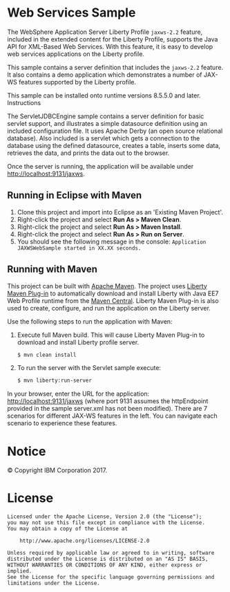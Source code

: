 Web Services Sample
==============

The WebSphere Application Server Liberty Profile `jaxws-2.2` feature, included in the extended content for the Liberty Profile, supports the Java API for XML-Based Web Services. With this feature, it is easy to develop web services applications on the Liberty profile.

This sample contains a server definition that includes the `jaxws-2.2` feature. It also contains a demo application which demonstrates a number of JAX-WS features supported by the Liberty profile.

This sample can be installed onto runtime versions 8.5.5.0 and later.
Instructions

The ServletJDBCEngine sample contains a server definition for basic servlet support, and illustrates a simple datasource definition using an included configuration file. It uses Apache Derby (an open source relational database). Also included is a servlet which gets a connection to the database using the defined datasource, creates a table, inserts some data, retrieves the data, and prints the data out to the browser.

Once the server is running, the application will be available under [http://localhost:9131/jaxws](http://localhost:9131/jaxws).

## Running in Eclipse with Maven

1. Clone this project and import into Eclipse as an 'Existing Maven Project'.
2. Right-click the project and select **Run As > Maven Clean**.
3. Right-click the project and select **Run As > Maven Install**.
4. Right-click the project and select **Run As > Run on Server**.
5. You should see the following message in the console: `Application JAXWSWebSample started in XX.XX seconds.`

## Running with Maven

This project can be built with [Apache Maven](http://maven.apache.org/). The project uses [Liberty Maven Plug-in][] to automatically download and install Liberty with Java EE7 Web Profile runtime from the [Maven Central](https://developer.ibm.com/wasdev/downloads/). Liberty Maven Plug-in is also used to create, configure, and run the application on the Liberty server. 

Use the following steps to run the application with Maven:

1. Execute full Maven build. This will cause Liberty Maven Plug-in to download and install Liberty profile server.
    ```bash
    $ mvn clean install
    ```

2. To run the server with the Servlet sample execute:
    ```bash
    $ mvn liberty:run-server
    ```

In your browser, enter the URL for the application: [http://localhost:9131/jaxws](http://localhost:9131/jaxws/) (where port 9131 assumes the httpEndpoint provided in the sample server.xml has not been modified).
There are 7 scenarios for different JAX-WS features in the left. You can navigate each scenario to experience these features.

# Notice

© Copyright IBM Corporation 2017.

# License

```text
Licensed under the Apache License, Version 2.0 (the "License");
you may not use this file except in compliance with the License.
You may obtain a copy of the License at

    http://www.apache.org/licenses/LICENSE-2.0

Unless required by applicable law or agreed to in writing, software
distributed under the License is distributed on an "AS IS" BASIS,
WITHOUT WARRANTIES OR CONDITIONS OF ANY KIND, either express or implied.
See the License for the specific language governing permissions and
limitations under the License.
````

[Liberty Maven Plug-in]: https://github.com/WASdev/ci.maven

